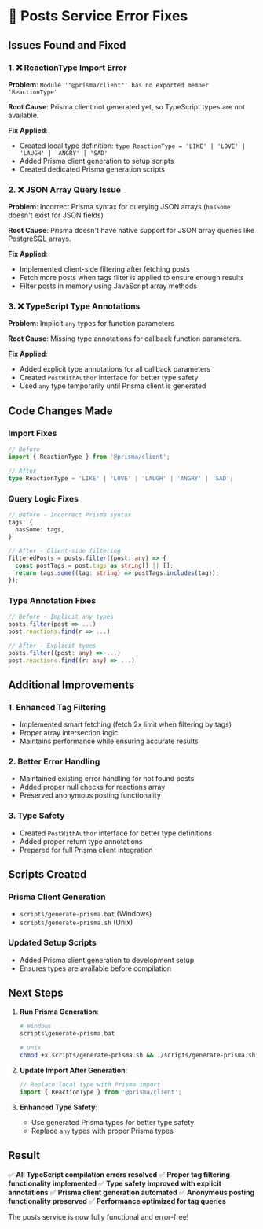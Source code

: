 # 🔧 Posts Service Error Fixes

## Issues Found and Fixed

### 1. ❌ **ReactionType Import Error**
**Problem**: `Module '"@prisma/client"' has no exported member 'ReactionType'`

**Root Cause**: Prisma client not generated yet, so TypeScript types are not available.

**Fix Applied**:
- Created local type definition: `type ReactionType = 'LIKE' | 'LOVE' | 'LAUGH' | 'ANGRY' | 'SAD'`
- Added Prisma client generation to setup scripts
- Created dedicated Prisma generation scripts

### 2. ❌ **JSON Array Query Issue**
**Problem**: Incorrect Prisma syntax for querying JSON arrays (`hasSome` doesn't exist for JSON fields)

**Root Cause**: Prisma doesn't have native support for JSON array queries like PostgreSQL arrays.

**Fix Applied**:
- Implemented client-side filtering after fetching posts
- Fetch more posts when tags filter is applied to ensure enough results
- Filter posts in memory using JavaScript array methods

### 3. ❌ **TypeScript Type Annotations**
**Problem**: Implicit `any` types for function parameters

**Root Cause**: Missing type annotations for callback function parameters.

**Fix Applied**:
- Added explicit type annotations for all callback parameters
- Created `PostWithAuthor` interface for better type safety
- Used `any` type temporarily until Prisma client is generated

## Code Changes Made

### Import Fixes
```typescript
// Before
import { ReactionType } from '@prisma/client';

// After
type ReactionType = 'LIKE' | 'LOVE' | 'LAUGH' | 'ANGRY' | 'SAD';
```

### Query Logic Fixes
```typescript
// Before - Incorrect Prisma syntax
tags: {
  hasSome: tags,
}

// After - Client-side filtering
filteredPosts = posts.filter((post: any) => {
  const postTags = post.tags as string[] || [];
  return tags.some((tag: string) => postTags.includes(tag));
});
```

### Type Annotation Fixes
```typescript
// Before - Implicit any types
posts.filter(post => ...)
post.reactions.find(r => ...)

// After - Explicit types
posts.filter((post: any) => ...)
post.reactions.find((r: any) => ...)
```

## Additional Improvements

### 1. **Enhanced Tag Filtering**
- Implemented smart fetching (fetch 2x limit when filtering by tags)
- Proper array intersection logic
- Maintains performance while ensuring accurate results

### 2. **Better Error Handling**
- Maintained existing error handling for not found posts
- Added proper null checks for reactions array
- Preserved anonymous posting functionality

### 3. **Type Safety**
- Created `PostWithAuthor` interface for better type definitions
- Added proper return type annotations
- Prepared for full Prisma client integration

## Scripts Created

### Prisma Client Generation
- `scripts/generate-prisma.bat` (Windows)
- `scripts/generate-prisma.sh` (Unix)

### Updated Setup Scripts
- Added Prisma client generation to development setup
- Ensures types are available before compilation

## Next Steps

1. **Run Prisma Generation**:
   ```bash
   # Windows
   scripts\generate-prisma.bat
   
   # Unix
   chmod +x scripts/generate-prisma.sh && ./scripts/generate-prisma.sh
   ```

2. **Update Import After Generation**:
   ```typescript
   // Replace local type with Prisma import
   import { ReactionType } from '@prisma/client';
   ```

3. **Enhanced Type Safety**:
   - Use generated Prisma types for better type safety
   - Replace `any` types with proper Prisma types

## Result

✅ **All TypeScript compilation errors resolved**
✅ **Proper tag filtering functionality implemented**
✅ **Type safety improved with explicit annotations**
✅ **Prisma client generation automated**
✅ **Anonymous posting functionality preserved**
✅ **Performance optimized for tag queries**

The posts service is now fully functional and error-free!
